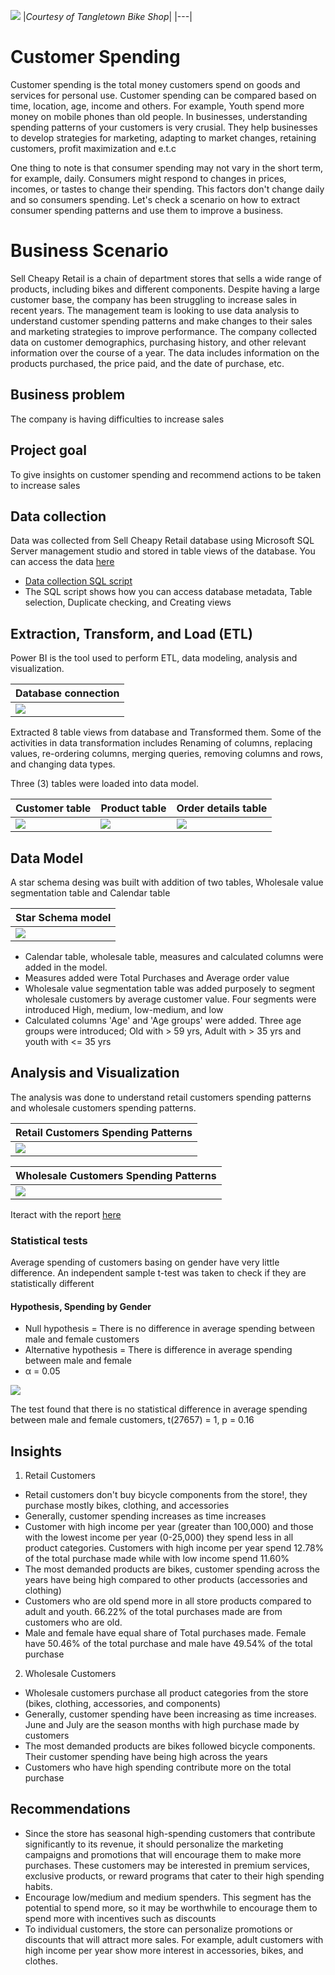 ![](maininterior.jpg)
|_Courtesy of Tangletown Bike Shop_|
|---|
# Customer Spending 
Customer spending is the total money customers spend on goods and services for personal use. Customer spending can be compared based on time, location, age, income and others. For example, Youth spend more money on mobile phones than old people. In businesses, understanding spending patterns of your customers is very crusial. They help businesses to develop strategies for marketing, adapting to market changes, retaining customers, profit maximization and e.t.c

One thing to note is that consumer spending may not vary in the short term, for example, daily. Consumers might respond to changes in prices, incomes, or tastes to change their spending. This factors don't change daily and so consumers spending. Let's check a scenario on how to extract consumer spending patterns and use them to improve a business.
# Business Scenario
Sell Cheapy Retail is a chain of department stores that sells a wide range of products, including bikes and different components. Despite having a large customer base, the company has been struggling to increase sales in recent years. The management team is looking to use data analysis to understand customer spending patterns and make changes to their sales and marketing strategies to improve performance. The company collected data on customer demographics, purchasing history, and other relevant information over the course of a year. The data includes information on the products purchased, the price paid, and the date of purchase, etc.

## Business problem
The company is having difficulties to increase sales

## Project goal
To give insights on customer spending and recommend actions to be taken to increase sales

## Data collection
Data was collected from Sell Cheapy Retail database using Microsoft SQL Server management studio and stored in table views of the database.
You can access the data [here](https://techcommunity.microsoft.com/t5/educator-developer-blog/data-analysis-challenge-analyze-customer-spending-pattern/ba-p/3719590?WT.mc_id=academic-86947-ooyinbooke)
* [Data collection SQL script](customer_spending_script.sql)
* The SQL script shows how you can access database metadata, Table selection, Duplicate checking, and Creating views

## Extraction, Transform, and Load (ETL)
Power BI is the tool used to perform ETL, data modeling, analysis and visualization.

|Database connection|
|---|
|![](database_connection.jpg)|

Extracted 8 table views from database and Transformed them. Some of the activities in data transformation includes Renaming of columns, replacing values, re-ordering columns, merging queries, removing columns and rows, and changing data types.

Three (3) tables were loaded into data model.

|Customer table|Product table|Order details table|
|---|---|---|
|![](customers_dtransformation.jpg)|![](product_transformation.jpg)|![](order_details_transformation.jpg)|

## Data Model
A star schema desing was built with addition of two tables, Wholesale value segmentation table and Calendar table

|Star Schema model|
|---|
|![](data_model.jpg)|

* Calendar table, wholesale table, measures and calculated columns were added in the model.
* Measures added were Total Purchases and Average order value
* Wholesale value segmentation table was added purposely to segment wholesale customers by average customer value. Four segments were introduced High, medium, low-medium, and low
* Calculated columns 'Age' and 'Age groups' were added. Three age groups were introduced; Old with > 59 yrs, Adult with > 35 yrs and youth with <= 35 yrs

## Analysis and Visualization
The analysis was done to understand retail customers spending patterns and wholesale customers spending patterns.

|Retail Customers Spending Patterns|
|---|
|![](retail_spending.jpg)|


|Wholesale Customers Spending Patterns|
|---|
|![](wholesale_spending.jpg)|

Iteract with the report [here](https://app.powerbi.com/view?r=eyJrIjoiMDc3OWVmZWYtMjdmZi00YjM3LWI3NjMtNjA0YjU1ZjJlOGM5IiwidCI6Ijc5M2EyYzE5LTY4N2ItNGJmOS05ZTBlLWJkOTU3YmE3ZDgxMyJ9)


### Statistical tests
Average spending of customers basing on gender have very little difference. An independent sample t-test was taken to check if they are statistically different

#### Hypothesis, Spending by Gender 
* Null hypothesis = There is no difference in average spending between male and female customers
* Alternative hypothesis = There is difference in average spending between male and female
* α = 0.05

![](gender_T_test.jpg)

The test found that there is no statistical difference in average spending between male and female customers, t(27657) = 1, p = 0.16

## Insights

1. Retail Customers
* Retail customers don't buy bicycle components from the store!, they purchase mostly bikes, clothing, and accessories
* Generally, customer spending increases as time increases
* Customer with high income per year (greater than 100,000) and those with the lowest income per year (0-25,000) they spend less in all product categories. Customers with high income per year spend 12.78% of the total purchase made while with low income spend 11.60% 
* The most demanded products are bikes, customer spending across the years have being high compared to other products (accessories and clothing) 
* Customers who are old spend more in all store products compared to adult and youth. 66.22% of the total purchases made are from customers who are old.
* Male and female have equal share of Total purchases made. Female have 50.46% of the total purchase and male have 49.54% of the total purchase 

2. Wholesale Customers
* Wholesale customers purchase all product categories from the store (bikes, clothing, accessories, and components)
* Generally, customer spending have been increasing as time increases. June and July are the season months with high purchase made by customers  
* The most demanded products are bikes followed bicycle components. Their customer spending have being high across the years 
* Customers who have high spending contribute more on the total purchase 

## Recommendations
* Since the store has seasonal high-spending customers that contribute significantly to its revenue, it should personalize the marketing campaigns and promotions that will encourage them to make more purchases. These customers may be interested in premium services, exclusive products, or reward programs that cater to their high spending habits.
* Encourage low/medium and medium spenders. This segment has the potential to spend more, so it may be worthwhile to encourage them to spend more with incentives such as discounts
* To individual customers, the store can personalize promotions or discounts that will attract more sales. For example, adult customers with high income per year show more interest in accessories, bikes, and clothes.

